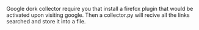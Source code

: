 Google dork collector require you that install a firefox plugin that would be activated
upon visiting google. Then a collector.py will recive all the links searched 
and store it into a file.
